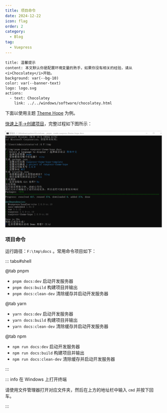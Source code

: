 ```yaml
---
title: 项目命令
date: 2024-12-22
icon: flag
order: 2
category:
  - Blog
tag:
  - Vuepress
---
```


```component VPBanner
title: 温馨提示
content: 本文默认你是配置环境变量的熟手，如果你没有相关的经验，请从<i>Chocolatey</i>开始。
background: var(--bg-10)
color: var(--banner-text)
logo: logo.svg
actions:
  - text: Chocolatey
    link: ../../windows/software/chocolatey.html
```

下面以使用主题 [Theme Hope](https://theme-hope.vuejs.press/zh/) 为例。

[快速上手→创建项目](https://theme-hope.vuejs.press/zh/get-started/create.html)，完整过程如下图所示：

![创建项目模板](./assets/ins-blog.png)


### 项目命令

运行路径：`F:\tmp\docs` 。常用命令项目如下：

::: tabs#shell

@tab pnpm

- `pnpm docs:dev` 启动开发服务器
- `pnpm docs:build` 构建项目并输出
- `pnpm docs:clean-dev` 清除缓存并启动开发服务器

@tab yarn

- `yarn docs:dev` 启动开发服务器
- `yarn docs:build` 构建项目并输出
- `yarn docs:clean-dev` 清除缓存并启动开发服务器

@tab npm

- `npm run docs:dev` 启动开发服务器
- `npm run docs:build` 构建项目并输出
- `npm run docs:clean-dev` 清除缓存并启动开发服务器

:::

::: info 在 Windows 上打开终端

请使用文件管理器打开对应文件夹，然后在上方的地址栏中输入 `cmd` 并按下回车。

:::